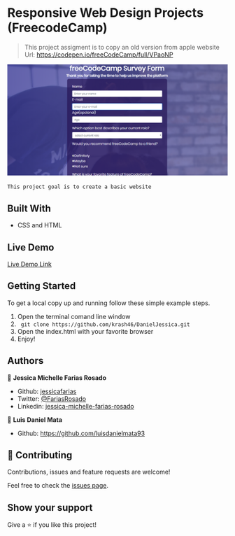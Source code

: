 # Responsive Web Design Projects (FreecodeCamp)

> This project assigment is to copy an old version from apple website
Url: https://codepen.io/freeCodeCamp/full/VPaoNP

![screenshot](/assets/images/screenshot.png)

    This project goal is to create a basic website

## Built With

- CSS and HTML

## Live Demo

[Live Demo Link](https://jessicafarias.github.io/JhonJessica/)


## Getting Started

To get a local copy up and running follow these simple example steps.

1. Open the terminal comand line window
2. ``` git clone https://github.com/krash46/DanielJessica.git```
3. Open the index.html with your favorite browser
4. Enjoy!


## Authors

👤 **Jessica Michelle Farias Rosado**

- Github: [jessicafarias](https://github.com/jessicafarias)
- Twitter: [@FariasRosado](https://twitter.com/FariasRosado)
- Linkedin: [jessica-michelle-farias-rosado](https://www.linkedin.com/in/jessica-michelle-farias-rosado/)

👤 **Luis Daniel Mata**

- Github: https://github.com/luisdanielmata93

## 🤝 Contributing

Contributions, issues and feature requests are welcome!

Feel free to check the [issues page](issues/).

## Show your support

Give a ⭐️ if you like this project!
